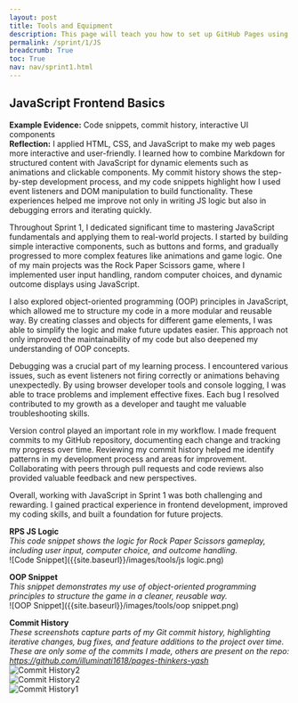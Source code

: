 ```yaml
---
layout: post
title: Tools and Equipment
description: This page will teach you how to set up GitHub Pages using the VSCode online editor.
permalink: /sprint/1/JS
breadcrumb: True
toc: True
nav: nav/sprint1.html
---
```


## JavaScript Frontend Basics
**Example Evidence:** Code snippets, commit history, interactive UI components  
**Reflection:** I applied HTML, CSS, and JavaScript to make my web pages more interactive and user-friendly. I learned how to combine Markdown for structured content with JavaScript for dynamic elements such as animations and clickable components. My commit history shows the step-by-step development process, and my code snippets highlight how I used event listeners and DOM manipulation to build functionality. These experiences helped me improve not only in writing JS logic but also in debugging errors and iterating quickly.  

Throughout Sprint 1, I dedicated significant time to mastering JavaScript fundamentals and applying them to real-world projects. I started by building simple interactive components, such as buttons and forms, and gradually progressed to more complex features like animations and game logic. One of my main projects was the Rock Paper Scissors game, where I implemented user input handling, random computer choices, and dynamic outcome displays using JavaScript.

I also explored object-oriented programming (OOP) principles in JavaScript, which allowed me to structure my code in a more modular and reusable way. By creating classes and objects for different game elements, I was able to simplify the logic and make future updates easier. This approach not only improved the maintainability of my code but also deepened my understanding of OOP concepts.

Debugging was a crucial part of my learning process. I encountered various issues, such as event listeners not firing correctly or animations behaving unexpectedly. By using browser developer tools and console logging, I was able to trace problems and implement effective fixes. Each bug I resolved contributed to my growth as a developer and taught me valuable troubleshooting skills.

Version control played an important role in my workflow. I made frequent commits to my GitHub repository, documenting each change and tracking my progress over time. Reviewing my commit history helped me identify patterns in my development process and areas for improvement. Collaborating with peers through pull requests and code reviews also provided valuable feedback and new perspectives.

Overall, working with JavaScript in Sprint 1 was both challenging and rewarding. I gained practical experience in frontend development, improved my coding skills, and built a foundation for future projects.

**RPS JS Logic**  
*This code snippet shows the logic for Rock Paper Scissors gameplay, including user input, computer choice, and outcome handling.*  
![Code Snippet]({{site.baseurl}}/images/tools/js logic.png)

**OOP Snippet**  
*This snippet demonstrates my use of object-oriented programming principles to structure the game in a cleaner, reusable way.*  
![OOP Snippet]({{site.baseurl}}/images/tools/oop snippet.png)

**Commit History**  
*These screenshots capture parts of my Git commit history, highlighting iterative changes, bug fixes, and feature additions to the project over time. These are only some of the commits I made, others are present on the repo: https://github.com/illuminati1618/pages-thinkers-yash*  
![Commit History2]({{site.baseurl}}/images/tools/commit3.png)  
![Commit History2]({{site.baseurl}}/images/tools/commit2.png)  
![Commit History1]({{site.baseurl}}/images/tools/commit1.png)